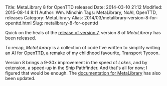 Title: MetaLibrary 8 for OpenTTD released
Date: 2014-03-10 21:12
Modified: 2015-08-14 8:11
Author: Wm. Minchin
Tags: MetaLibrary, NoAI, OpenTTD, releases
Category: MetaLibrary
Alias: 2014/03/metalibrary-version-8-for-openttd.html
Slug: metalibrary-8-for-openttd

Quick on the heals of the [release of version
7]({filename}20140301-metalibrary-version-7-for-openttd-released.md),
version 8 of *MetaLibrary* has been released.

To recap, *MetaLibrary* is a collection of code I've written to simplify
writing an AI for [OpenTTD](http://www.openttd.org/), a remake of my
childhood favourite, Transport Tycoon.

Version 8 brings a 9-30x improvement in the speed of *Lakes*, and by
extension, a speed-up in the Ship Pathfinder. And that's all for now; I
figured that would be enough. The [documentation for
MetaLibrary](http://minchin.ca/openttd-metalibrary/) has also been
updated.

<!-- read more -->
